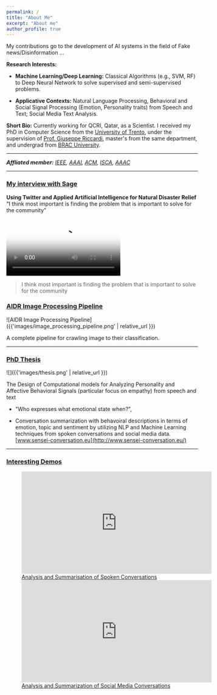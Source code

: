 ```yaml
---
permalink: /
title: "About Me"
excerpt: "About me"
author_profile: true
---
```


My contributions go to the development of AI systems in the field of Fake news/Disinformation ...

**Research Interests:**

*   **Machine Learning/Deep Learning:** Classical Algorithms (e.g., SVM, RF) to Deep Neural Network to solve supervised and semi-supervised problems.

*   **Applicative Contexts:** Natural Language Processing, Behavioral and Social Signal Processing (Emotion, Personality traits) from Speech and Text; Social Media Text Analysis.

**Short Bio:** Currently working for QCRI, Qatar, as a Scientist.
I received my PhD in Computer Science from the [University of Trento](https://ict.unitn.it/), under the supervision of [Prof. Giuseppe Riccardi](http://sisl.disi.unitn.it/team-member/giuseppe-riccardi/), master's from the same department, and undergrad from [BRAC University](https://www.bracu.ac.bd/).

<hr/>


<!-- _**Find me here:**_ [LinkedIn](https://www.linkedin.com/in/{{ site.author.linkedin }}) | [Google-Scholar]({{ site.author.googlescholar }}) | [Researchgate]({{ site.author.researchgate }}) | [Bitbucket](https://bitbucket.org/{{ site.author.bitbucket }}) | [github](https://github.com/{{ site.author.github }}) | [_Bangla NLP_]({{ site.author.banglanlp }}) -->

_**Affliated member:**_ [_IEEE_](https://ieeexplore.ieee.org/Xplore/home.jsp)_,_ [_AAAI_](https://www.aaai.org/)_,_ [_ACM_](https://www.acm.org/)_,_ [_ISCA_](https://www.isca-speech.org/iscaweb/)_,_ [_AAAC_](https://emotion-research.net/)


<hr/>

### [My interview with Sage](#my-interview-with-sage)

**Using Twitter and Applied Artificial Intelligence for Natural Disaster Relief**
"I think most important is finding the problem that is important to solve for the community"

<video controls poster="{{ 'images/video-thum.jpg' | relative_url }}">
  <source src="https://f12.cf.brightcove.com/3764097123001/3764097123001_5968267905001_5968265117001.mp4" type="video/mp4">
  Your browser does not support the video tag.
</video>

> I think most important is finding the problem that is important to solve for the community


### [AIDR Image Processing Pipeline](#aidr-image-processing-pipeline)

![AIDR Image Processing Pipeline]({{'images/image_processing_pipeline.png' | relative_url }})

A complete pipeline for crawling image to their classification.
<hr/>

### [PhD Thesis](#phd-thesis)

![]({{'images/thesis.png' | relative_url }})

The Design of Computational models for Analyzing Personality and Affective Behavioral Signals (particular focus on empathy) from speech and text

*   "Who expresses what emotional state when?",

*   Conversation summarization with behavoiral descriptions in terms of emotion, topic and sentiment by utilizing NLP and Machine Learning techniques from spoken conversations and social media data. [www.sensei-conversation.eu](http://www.sensei-conversation.eu/)

<hr/>

### [Interesting Demos](#interesting-demos)

<figure class="half">
    <a href="#analysis-and-summarisation-of-spoken-conversations">
      <iframe width="500" height="269" src="https://www.youtube.com/embed/I_6gde2OfcU" title="YouTube video player" frameborder="0" allow="accelerometer; autoplay; clipboard-write; encrypted-media; gyroscope; picture-in-picture" allowfullscreen></iframe>
      Analysis and Summarisation of Spoken Conversations
    </a>
    <a href="#analysis-and-summarization-of-social-media-conversations">
      <iframe width="500" height="269" src="https://www.youtube.com/embed/XIMP0cuiZIQ" title="YouTube video player" frameborder="0" allow="accelerometer; autoplay; clipboard-write; encrypted-media; gyroscope; picture-in-picture" allowfullscreen></iframe>
      Analysis and Summarization of Social Media Conversations
    </a>
</figure>

